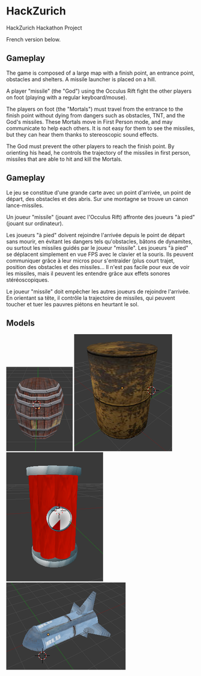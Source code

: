 HackZurich
==========

HackZurich Hackathon Project

French version below.

## Gameplay

The game is composed of a large map with a finish point, an entrance point, obstacles and shelters. A missile launcher is placed on a hill.

A player "missile" (the "God") using the Occulus Rift fight the other players on foot (playing with a regular keyboard/mouse).

The players on foot (the "Mortals") must travel from the entrance to the finish point without dying from dangers such as obstacles, TNT, and the God's missiles. These Mortals move in First Person mode, and may communicate to help each others. It is not easy for them to see the missiles, but they can hear them thanks to stereoscopic sound effects.

The God must prevent the other players to reach the finish point. By orienting his head, he controls the trajectory of the missiles in first person, missiles that are able to hit and kill the Mortals.
## Gameplay

Le jeu se constitue d'une grande carte avec un point d'arrivée, un point de départ, des obstacles et des abris. Sur une montagne se trouve un canon lance-missiles.

Un joueur "missile" (jouant avec l'Occulus Rift) affronte des joueurs "à pied" (jouant sur ordinateur).

Les joueurs "à pied" doivent rejoindre l'arrivée depuis le point de départ sans mourir, en évitant les dangers tels qu'obstacles, bâtons de dynamites, ou surtout les missiles guidés par le joueur "missile". Les joueurs "à pied" se déplacent simplement en vue FPS avec le clavier et la souris. Ils peuvent communiquer grâce à leur micros pour s'entraider (plus court trajet, position des obstacles et des missiles... Il n'est pas facile pour eux de voir les missiles, mais il peuvent les entendre grâce aux effets sonores stéréoscopiques.

Le joueur "missile" doit empêcher les autres joueurs de rejoindre l'arrivée. En orientant sa tête, il contrôle la trajectoire de missiles, qui peuvent toucher et tuer les pauvres piétons en heurtant le sol.

## Models
![Barrel 1](assets/models/barrel1-preview.png?raw=true)
![Barrel 2](assets/models/barrel2-preview.png?raw=true)
![Dynamite](assets/models/dynamite-preview.png?raw=true)
![Missile](assets/models/missile-preview.png?raw=true)
